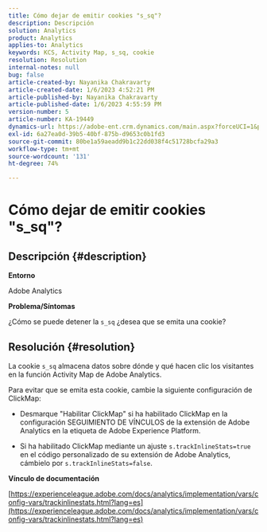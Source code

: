 ```yaml
---
title: Cómo dejar de emitir cookies "s_sq"?
description: Descripción
solution: Analytics
product: Analytics
applies-to: Analytics
keywords: KCS, Activity Map, s_sq, cookie
resolution: Resolution
internal-notes: null
bug: false
article-created-by: Nayanika Chakravarty
article-created-date: 1/6/2023 4:52:21 PM
article-published-by: Nayanika Chakravarty
article-published-date: 1/6/2023 4:55:59 PM
version-number: 5
article-number: KA-19449
dynamics-url: https://adobe-ent.crm.dynamics.com/main.aspx?forceUCI=1&pagetype=entityrecord&etn=knowledgearticle&id=a8f5d877-e28d-ed11-81ac-6045bd006ce9
exl-id: 6a27ea0d-39b5-40bf-875b-d9653c0b1fd3
source-git-commit: 80be1a59aeadd9b1c22dd038f4c51728bcfa29a3
workflow-type: tm+mt
source-wordcount: '131'
ht-degree: 74%

---
```


# Cómo dejar de emitir cookies &quot;s_sq&quot;?

## Descripción {#description}


<b>Entorno</b>

Adobe Analytics

<b>Problema/Síntomas</b>

¿Cómo se puede detener la `s_sq` ¿desea que se emita una cookie?


## Resolución {#resolution}


La cookie `s_sq` almacena datos sobre dónde y qué hacen clic los visitantes en la función Activity Map de Adobe Analytics.

Para evitar que se emita esta cookie, cambie la siguiente configuración de ClickMap:

- Desmarque &quot;Habilitar ClickMap&quot; si ha habilitado ClickMap en la configuración SEGUIMIENTO DE VÍNCULOS de la extensión de Adobe Analytics en la etiqueta de Adobe Experience Platform.

- Si ha habilitado ClickMap mediante un ajuste `s.trackInlineStats=true` en el código personalizado de su extensión de Adobe Analytics, cámbielo por `s.trackInlineStats=false`.

<b>Vínculo de documentación</b>

[https://experienceleague.adobe.com/docs/analytics/implementation/vars/config-vars/trackinlinestats.html?lang=es](https://experienceleague.adobe.com/docs/analytics/implementation/vars/config-vars/trackinlinestats.html?lang=es)
